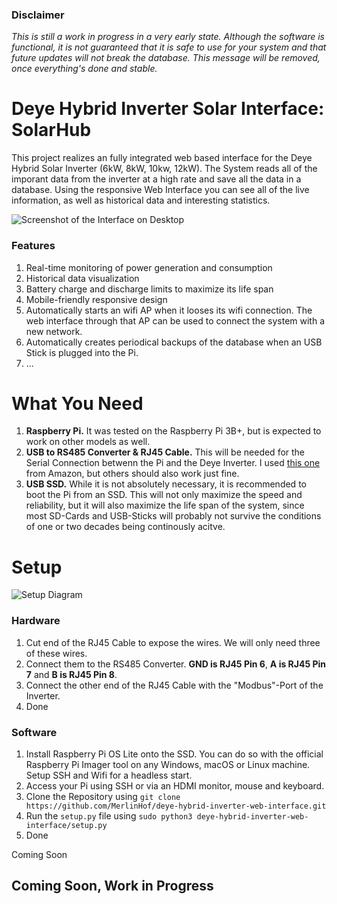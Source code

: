 ### Disclaimer

_This is still a work in progress in a very early state. Although the software is functional, it is not guaranteed that it is safe to use for your system and that future updates will not break the database. This message will be removed, once everything's done and stable._

# Deye Hybrid Inverter Solar Interface: SolarHub

This project realizes an fully integrated web based interface for the Deye Hybrid Solar Inverter (6kW, 8kW, 10kw, 12kW). The System reads all of the imporant data from the inverter at a high rate and save all the data in a database. Using the responsive Web Interface you can see all of the live information, as well as historical data and interesting statistics.

![Screenshot of the Interface on Desktop](https://clippy.cc/postimg/684856207112)

### Features

1. Real-time monitoring of power generation and consumption
2. Historical data visualization
3. Battery charge and discharge limits to maximize its life span
4. Mobile-friendly responsive design
5. Automatically starts an wifi AP when it looses its wifi connection. The web interface through that AP can be used to connect the system with a new network.
6. Automatically creates periodical backups of the database when an USB Stick is plugged into the Pi.
7. ...

# What You Need

1. **Raspberry Pi.** It was tested on the Raspberry Pi 3B+, but is expected to work on other models as well.
2. **USB to RS485 Converter & RJ45 Cable.** This will be needed for the Serial Connection betwenn the Pi and the Deye Inverter. I used [this one](https://www.amazon.de/dp/B09SB85W3J?psc=1&ref=ppx_yo2ov_dt_b_product_details) from Amazon, but others should also work just fine.
3. **USB SSD.** While it is not absolutely necessary, it is recommended to boot the Pi from an SSD. This will not only maximize the speed and reliability, but it will also maximize the life span of the system, since most SD-Cards and USB-Sticks will probably not survive the conditions of one or two decades being continously acitve.

# Setup

![Setup Diagram](https://clippy.cc/postimg/510832930572)

### Hardware

1. Cut end of the RJ45 Cable to expose the wires. We will only need three of these wires.
2. Connect them to the RS485 Converter. **GND is RJ45 Pin 6**, **A is RJ45 Pin 7** and **B is RJ45 Pin 8**.
3. Connect the other end of the RJ45 Cable with the "Modbus"-Port of the Inverter.
4. Done

### Software

1. Install Raspberry Pi OS Lite onto the SSD. You can do so with the official Raspberry Pi Imager tool on any Windows, macOS or Linux machine. Setup SSH and Wifi for a headless start.
2. Access your Pi using SSH or via an HDMI monitor, mouse and keyboard.
3. Clone the Repository using `git clone https://github.com/MerlinHof/deye-hybrid-inverter-web-interface.git`
4. Run the `setup.py` file using `sudo python3 deye-hybrid-inverter-web-interface/setup.py`
5. Done

Coming Soon

##

## Coming Soon, Work in Progress
